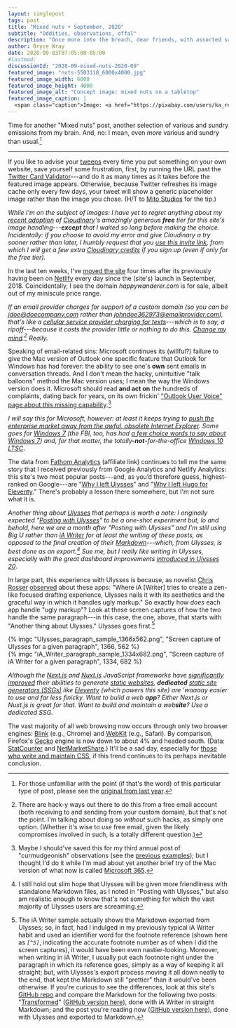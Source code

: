 ```yaml
---
layout: singlepost
tags: post
title: "Mixed nuts • September, 2020"
subtitle: "Oddities, observations, offal"
description: "Once more into the breach, dear friends, with assorted somethings-or-others."
author: Bryce Wray
date: 2020-09-03T07:05:00-05:00
#lastmod:
discussionId: "2020-09-mixed-nuts-2020-09"
featured_image: "nuts-5503118_6000x4000.jpg"
featured_image_width: 6000
featured_image_height: 4000
featured_image_alt: "Concept image: mixed nuts on a tabletop"
featured_image_caption: |
  <span class="caption">Image: <a href="https://pixabay.com/users/ka_re-14461006/?utm_source=link-attribution&amp;utm_medium=referral&amp;utm_campaign=image&amp;utm_content=5503118">Kai Reschke</a>; <a href="https://pixabay.com/?utm_source=link-attribution&amp;utm_medium=referral&amp;utm_campaign=image&amp;utm_content=5503118">Pixabay</a></span>
---
```


Time for another "Mixed nuts" post, another selection of various and sundry emissions from my brain. And, no: I mean, even *more* various and sundry than usual.[^1]

----

If you like to advise your [tweeps](https://www.merriam-webster.com/dictionary/tweep) every time you put something on your own website, save yourself some frustration, first, by running the URL past the [Twitter Card Validator](https://cards-dev.twitter.com/validator)---and do it as many times as it takes before the featured image appears. Otherwise, because Twitter refreshes its image cache only every few days, your tweet will show a generic placeholder image rather than the image you chose. (H/T to [Mito Studios](https://www.mitostudios.com/blog/how-to-clear-twitter-featured-image-cache/) for the tip.)

*While I'm on the subject of images: I have yet to regret anything about my [recent adoption](/posts/2020/07/transformed) of [Cloudinary](https://cloudinary.com)'s amazingly generous **free** tier for this site's image handling---**except** that I waited so long before making the choice. Incidentally: if you choose to avoid my error and give Cloudinary a try sooner rather than later, I humbly request that you [use this invite link](https://cloudinary.com/invites/lpov9zyyucivvxsnalc5/dqunpyaeqiizezj6lbdu), from which I will get a few extra [Cloudinary credits](https://cloudinary.com/pricing) if you sign up (even if only for the free tier).*

In the last ten weeks, I've [moved the site](/posts/2020/07/goodbye-hello) four times after its previously having been on [Netlify](https://netlify.com) every day since the (site's) launch in September, 2018. Coincidentally, I see the domain *happywanderer.com* is for sale, albeit out of my miniscule price range.

*If an email provider charges for support of a custom domain (so you can be jdoe@doecompany.com rather than johndoe362973@emailprovider.com), that's like a [cellular service provider charging for texts](https://www.wired.com/2008/12/text-messages-c/)---which is to say, a ripoff---because it costs the provider little or nothing to do this. [Change my mind](https://imgflip.com/memegenerator/Change-My-Mind).[^2] Really.*

Speaking of email-related sins: Microsoft continues its (willful?) failure to give the Mac version of Outlook one specific feature that Outlook for Windows has had forever: the ability to see one's **own** sent emails in conversation threads. And I don't mean the hacky, unintuitive "talk balloons" method the Mac version uses; I mean the way the Windows version does it. Microsoft should read **and act on** the hundreds of complaints, dating back for years, on its own frickin' ["Outlook User Voice" page about this missing capability](https://outlook.uservoice.com/forums/335538-outlook-for-mac-business/suggestions/16585903-show-sent-messages-in-conversations).[^3]

*I *will* say this for Microsoft, however: at least it keeps trying to [push the enterprise market away from the awful, obsolete Internet Explorer](https://techcommunity.microsoft.com/t5/microsoft-365-blog/microsoft-365-apps-say-farewell-to-internet-explorer-11-and/ba-p/1591666). Same goes for [Windows 7](https://support.microsoft.com/en-us/help/4057281/windows-7-support-ended-on-january-14-2020) (the FBI, too, has had [a few choice words to say about Windows 7](https://www.techrepublic.com/article/fbi-announcement-on-windows-7-end-of-life-prompts-worry-from-security-experts/)) and, for that matter, the totally-**not**-for-the-office [Windows 10 LTSC](https://techcommunity.microsoft.com/t5/windows-it-pro-blog/ltsc-what-is-it-and-when-should-it-be-used/ba-p/293181)*.

The data from [Fathom Analytics](https://usefathom.com/ref/ZKHYWX) (affiliate link) continues to tell me the same story that I received previously from Google Analytics and Netlify Analytics: this site's two most popular posts---and, as you’d therefore guess, highest-ranked on Google---are "[Why I left Ulysses](/posts/2019/04/why-left-ulysses)" and "[Why I left Hugo for Eleventy](/posts/2019/09/why-left-hugo-eleventy)." There's probably a lesson there somewhere, but I'm not sure what it is.

*Another thing about [Ulysses](https://ulysses.app) that perhaps is worth a note: I originally expected "[Posting with Ulysses](/posts/2020/08/posting-with-ulysses)" to be a one-shot experiment but, lo and behold, here we are a month after "Posting with Ulysses" and I'm still using Big U rather than [iA Writer](https://ia.net/writer) for at least the *writing* of these posts, as opposed to the final creation of their [Markdown](/posts/2019/03/mark-it-down)---which, from Ulysses, is best done as an export.[^4] Sue me, but I really like writing in Ulysses, especially with the great dashboard improvements [introduced in Ulysses 20](https://blog.ulysses.app/video-dashboard-mac/)*.

In large part, this experience with Ulysses is because, as novelist [Chris Rosser](https://chrisrosser.net) [observed](https://chrisrosser.net/posts/2020/07/17/ia-writer-56-review/) about these apps: "Where iA [Writer] tries to create a zen-like focused drafting experience, Ulysses nails it with its aesthetics and the graceful way in which it handles ugly markup." So exactly how *does* each app handle "ugly markup"? Look at these screen captures of how the two handle the same paragraph---in this case, the one, above, that starts with "Another thing about Ulysses." Ulysses goes first.[^5]

{% imgc "Ulysses_paragraph_sample_1366x562.png", "Screen capture of Ulysses for a given paragraph", 1366, 562 %}
<br />
{% imgc "iA_Writer_paragraph_sample_1334x682.png", "Screen capture of iA Writer for a given paragraph", 1334, 682 %}

*Although the [Next.js](https://nextjs.org) and [Nuxt.js](https://nuxtjs.org) JavaScript frameworks have [significantly](https://nextjs.org/blog/next-9-3) [improved](https://nuxtjs.org/blog/nuxt-static-improvements) their abilities to generate [static websites](https://dev.to/gtanyware/what-is-a-static-website-4k3o), **dedicated** [static site generators (SSGs)](https://staticgen.com) like [Eleventy](https://11ty.dev) (which powers this site) are ’waaaay easier to use and far less finicky. Want to build a web **app**? Either Next.js or Nuxt.js is great for that. Want to build and maintain a web**site**? Use a dedicated SSG.*

The vast majority of all web browsing now occurs through only two browser engines: [Blink](https://en.wikipedia.org/wiki/Blink_(browser_engine)) (e.g., Chrome) and [WebKit](https://webkit.org/) (e.g., Safari). By comparison, Firefox's [Gecko](https://en.wikipedia.org/wiki/Gecko_(software)) engine is now down to about 4% and headed south. (Data: [StatCounter](https://gs.statcounter.com/browser-market-share) and [NetMarketShare](https://netmarketshare.com/browser-market-share.aspx).) It'll be a sad day, especially for [those who write and maintain CSS](https://blog.logrocket.com/firefox-devtools-for-css-authors-1511f41d1e3/), if this trend continues to its perhaps inevitable conclusion.

[^1]:	For those unfamiliar with the point (if that's the word) of this particular type of post, please see the [original from last year](/posts/2019/11/mixed-nuts-2019-11).

[^2]:	There are hack-y ways out there to do this from a free email account (both receiving to and sending from your custom domain), but that's not the point. I'm talking about doing so *without* such hacks, as simply one option. (Whether it's wise to *use* free email, given the likely compromises involved in such, is a totally different question.)

[^3]:	Maybe I should've saved this for my third annual post of "curmudgeonish" observations (see the [previous](/posts/2018/11/some-curmudgeonish-thoughts) [examples](/posts/2019/11/curmudgeonish-2019)); but I thought I'd do it while I'm mad about yet another brief try of the Mac version of what now is called [Microsoft 365](https://www.microsoft.com/en-us/microsoft-365).

[^4]:	I still hold out slim hope that Ulysses will be given more friendliness with standalone Markdown files, as I noted in "Posting with Ulysses," but also am realistic enough to know that's not something for which the vast majority of Ulysses users are screaming.

[^5]:	The iA Writer sample actually shows the Markdown exported from Ulysses; so, in fact, had I indulged in my previously typical iA Writer habit and used an identifier word for the footnote reference (shown here as *`[^5]`*, indicating the accurate footnote number as of when I did the screen captures), it would have been even nastier-looking. Moreover, when writing in iA Writer, I usually put each footnote right under the paragraph in which its reference goes, simply as a way of keeping it all straight; but, with Ulysses's export process moving it all down neatly to the end, that kept the Markdown still "prettier" than it would've been otherwise. If you're curious to see the differences, look at this site's [GitHub repo](https://github.com/brycewray/eleventy_solo) and compare the Markdown for the following two posts: "[Transformed](/posts/2020/07/transformed)" ([GitHub version here](https://raw.githubusercontent.com/brycewray/eleventy_solo/master/src/posts/2020/07/transformed.md)), done with iA Writer in straight Markdown; and the post you're reading now ([GitHub version here](https://raw.githubusercontent.com/brycewray/eleventy_solo/master/src/posts/2020/09/mixed-nuts-2020-09.md)), done with Ulysses and exported to Markdown.
